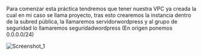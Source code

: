 Para comenzar esta práctica tendremos que tener nuestra VPC ya creada la cual en mi caso se llama proyecto, tras esto crearemos la instancia dentro de la subred pública, la llamaremos
servidorwordpress y al grupo de seguridad lo llamaremos seguridadwordpress (En origen ponemos 0.0.0.0/24)

![Screenshot_1](https://github.com/user-attachments/assets/086a172f-6c6e-4edb-adf8-dfb2c4a4cf18)




